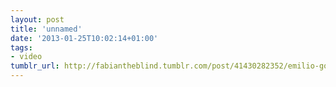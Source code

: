 ```yaml
---
layout: post
title: 'unnamed'
date: '2013-01-25T10:02:14+01:00'
tags:
- video
tumblr_url: http://fabiantheblind.tumblr.com/post/41430282352/emilio-gomariz-saz
---
```

